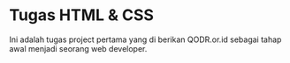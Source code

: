 # Tugas HTML & CSS

Ini adalah tugas project pertama yang di berikan QODR.or.id sebagai tahap awal menjadi seorang web developer.
